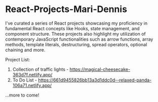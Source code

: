 # React-Projects-Mari-Dennis

I've curated a series of React projects showcasing my proficiency in fundamental React concepts like Hooks, state management, and component structure. These projects also highlight my utilization of contemporary JavaScript functionalities such as arrow functions, array methods, template literals, destructuring, spread operators, optional chaining and more. 

Project List: 
1. Collection of traffic lights - https://magical-cheesecake-363d7f.netlify.app/
2. To Do List - https://661d9455826bb13a3d1ddc0d--relaxed-panda-106a71.netlify.app/


...more to come! 
